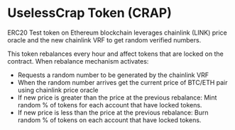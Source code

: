 # UselessCrap Token (CRAP)

ERC20 Test token on Ethereum blockchain leverages chainlink (LINK) price oracle and the new chainlink VRF to get random verified numbers.

This token rebalances every hour and affect tokens that are locked on the contract.
When rebalance mechanism activates:
* Requests a random number to be generated by the chainlink VRF
* When the random number arrives get the current price of BTC/ETH pair using chainlink price oracle
* If new price is greater than the price at the previous rebalance: Mint random % of tokens for each account that have locked tokens. 
* If new price is less than the price at the previous rebalance: Burn random % of tokens on each account that have locked tokens.

